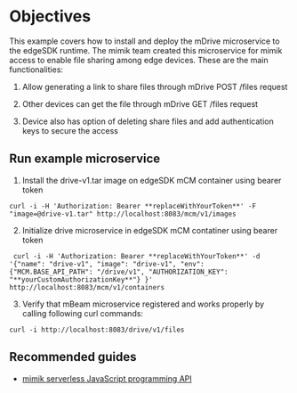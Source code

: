 # Objectives

This example covers how to install and deploy the mDrive microservice to the edgeSDK runtime. The mimik team created this microservice for mimik access to enable file sharing among edge devices. These are the main functionalities:

1. Allow generating a link to share files through mDrive POST /files request

2. Other devices can get the file through mDrive GET /files request

3. Device also has option of deleting share files and add authentication keys to secure the access

## Run example microservice

1. Install the drive-v1.tar image on edgeSDK mCM container using bearer token 

```curl -i -H 'Authorization: Bearer **replaceWithYourToken**' -F "image=@drive-v1.tar" http://localhost:8083/mcm/v1/images```


2. Initialize drive microservice in edgeSDK mCM contatiner using bearer token

``` curl -i -H 'Authorization: Bearer **replaceWithYourToken**' -d '{"name": "drive-v1", "image": "drive-v1", "env": {"MCM.BASE_API_PATH": "/drive/v1", "AUTHORIZATION_KEY": "**yourCustomAuthorizationKey**"} }' http://localhost:8083/mcm/v1/containers``` 

3. Verify that mBeam microservice registered and works properly by calling following curl commands:

```curl -i http://localhost:8083/drive/v1/files```

## Recommended guides

* [mimik serverless JavaScript programming API](https://github.com/mimikgit/edgeSDK/wiki/How-to-use-mimik-serverless-JavaScript-programming-API)

